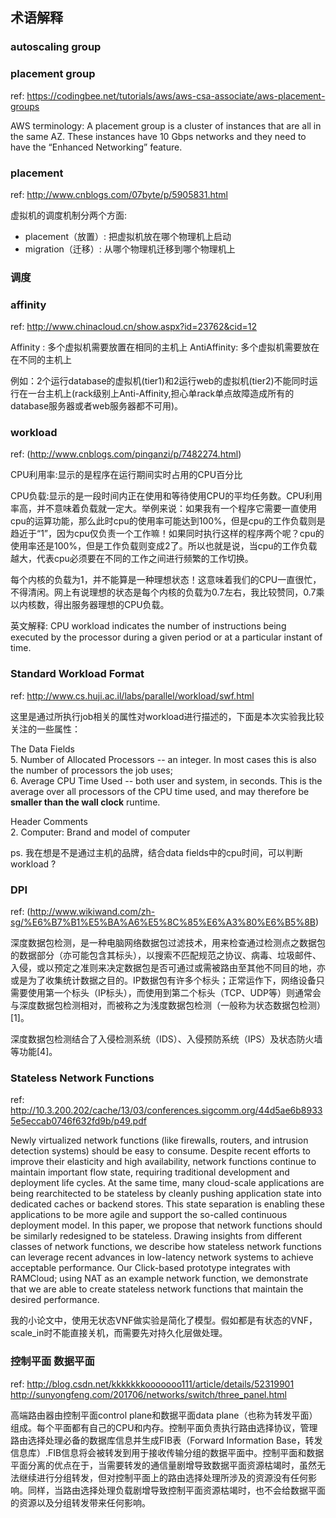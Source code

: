 ## 术语解释

### autoscaling group 


### placement group
ref: https://codingbee.net/tutorials/aws/aws-csa-associate/aws-placement-groups

AWS terminology: A placement group  is a cluster of instances that are all in the same AZ. These instances have 10 Gbps networks and they  need to have the “Enhanced Networking” feature. 

### placement
ref: http://www.cnblogs.com/07byte/p/5905831.html

虚拟机的调度机制分两个方面:

- placement（放置）: 把虚拟机放在哪个物理机上启动
- migration（迁移）: 从哪个物理机迁移到哪个物理机上


### 调度

### affinity
ref: http://www.chinacloud.cn/show.aspx?id=23762&cid=12

Affinity : 多个虚拟机需要放置在相同的主机上
AntiAffinity: 多个虚拟机需要放在在不同的主机上

例如：2个运行database的虚拟机(tier1)和2运行web的虚拟机(tier2)不能同时运行在一台主机上(rack级别上Anti-Affinity,担心单rack单点故障造成所有的database服务器或者web服务器都不可用)。

### workload
ref: (http://www.cnblogs.com/pinganzi/p/7482274.html)

CPU利用率:显示的是程序在运行期间实时占用的CPU百分比

CPU负载:显示的是一段时间内正在使用和等待使用CPU的平均任务数。CPU利用率高，并不意味着负载就一定大。举例来说：如果我有一个程序它需要一直使用cpu的运算功能，那么此时cpu的使用率可能达到100%，但是cpu的工作负载则是趋近于“1”，因为cpu仅负责一个工作嘛！如果同时执行这样的程序两个呢？cpu的使用率还是100%，但是工作负载则变成2了。所以也就是说，当cpu的工作负载越大，代表cpu必须要在不同的工作之间进行频繁的工作切换。

每个内核的负载为1，并不能算是一种理想状态！这意味着我们的CPU一直很忙，不得清闲。网上有说理想的状态是每个内核的负载为0.7左右，我比较赞同，0.7乘以内核数，得出服务器理想的CPU负载。

英文解释: CPU workload indicates the number of instructions being executed by the processor during a given period or at a particular instant of time. 

### Standard Workload Format
ref:  http://www.cs.huji.ac.il/labs/parallel/workload/swf.html

这里是通过所执行job相关的属性对workload进行描述的，下面是本次实验我比较关注的一些属性：

The Data Fields <br>
5. Number of Allocated Processors -- an integer. In most cases this is also the number of processors the job uses; <br>
6. Average CPU Time Used -- both user and system, in seconds. This is the average over all processors of the CPU time used, and may therefore be **smaller than the wall clock** runtime.

Header Comments  <br>
2. Computer: Brand and model of computer

ps. 我在想是不是通过主机的品牌，结合data fields中的cpu时间，可以判断workload ?


### DPI 
ref: (http://www.wikiwand.com/zh-sg/%E6%B7%B1%E5%BA%A6%E5%8C%85%E6%A3%80%E6%B5%8B)

深度数据包检测，是一种电脑网络数据包过滤技术，用来检查通过检测点之数据包的数据部分（亦可能包含其标头），以搜索不匹配规范之协议、病毒、垃圾邮件、入侵，或以预定之准则来决定数据包是否可通过或需被路由至其他不同目的地，亦或是为了收集统计数据之目的。IP数据包有许多个标头；正常运作下，网络设备只需要使用第一个标头（IP标头），而使用到第二个标头（TCP、UDP等）则通常会与深度数据包检测相对，而被称之为浅度数据包检测（一般称为状态数据包检测）[1]。


深度数据包检测结合了入侵检测系统（IDS）、入侵预防系统（IPS）及状态防火墙等功能[4]。


###  Stateless Network Functions
ref: http://10.3.200.202/cache/13/03/conferences.sigcomm.org/44d5ae6b89335e5eccab0746f632fd9b/p49.pdf

Newly virtualized network functions (like firewalls,
routers, and intrusion detection systems) should be easy
to consume. Despite recent efforts to improve their elasticity
and high availability, network functions continue
to maintain important flow state, requiring traditional
development and deployment life cycles. At the same
time, many cloud-scale applications are being rearchitected
to be stateless by cleanly pushing application
state into dedicated caches or backend stores. This state
separation is enabling these applications to be more
agile and support the so-called continuous deployment
model. In this paper, we propose that network functions
should be similarly redesigned to be stateless. Drawing
insights from different classes of network functions,
we describe how stateless network functions can leverage
recent advances in low-latency network systems to
achieve acceptable performance. Our Click-based prototype
integrates with RAMCloud; using NAT as an
example network function, we demonstrate that we are
able to create stateless network functions that maintain
the desired performance.

我的小论文中，使用无状态VNF做实验是简化了模型。假如都是有状态的VNF，scale_in时不能直接关机，而需要先对持久化层做处理。

### 控制平面 数据平面
ref:  http://blog.csdn.net/kkkkkkkooooooo111/article/details/52319901
http://sunyongfeng.com/201706/networks/switch/three_panel.html

高端路由器由控制平面control plane和数据平面data plane（也称为转发平面）组成。每个平面都有自己的CPU和内存。控制平面负责执行路由选择协议，管理路由选择处理必备的数据库信息并生成FIB表（Forward Information Base，转发信息库）.FIB信息将会被转发到用于接收传输分组的数据平面中。控制平面和数据平面分离的优点在于，当需要转发的通信量剧增导致数据平面资源枯竭时，虽然无法继续进行分组转发，但对控制平面上的路由选择处理所涉及的资源没有任何影响。同样，当路由选择处理负载剧增导致控制平面资源枯竭时，也不会给数据平面的资源以及分组转发带来任何影响。

